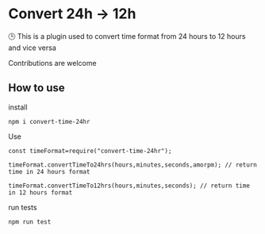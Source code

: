 # Convert 24h -> 12h
🕒 This is a plugin used to convert time format from 24 hours to 12 hours and vice versa

Contributions are welcome

## How to use

install

```
npm i convert-time-24hr
```

Use

```
const timeFormat=require("convert-time-24hr");
```

```
timeFormat.convertTimeTo24hrs(hours,minutes,seconds,amorpm); // return time in 24 hours format
```

```
timeFormat.convertTimeTo12hrs(hours,minutes,seconds); // return time in 12 hours format
```

run tests

```
npm run test
```